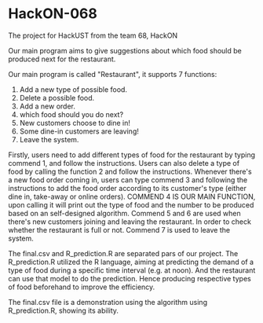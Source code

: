 # HackON-068
The project for HackUST from the team 68, HackON

Our main program aims to give suggestions about which food should be produced next for the restaurant.

Our main program is called "Restaurant", it supports 7 functions:
1. Add a new type of possible food.
2. Delete a possible food.
3. Add a new order.
4. which food should you do next?
5. New customers choose to dine in!
6. Some dine-in customers are leaving!
7. Leave the system.

Firstly, users need to add different types of food for the restaurant by typing commend 1, and follow the instructions.
Users can also delete a type of food by calling the function 2 and follow the instructions.
Whenever there's a new food order coming in, users can type commend 3 and following the instructions to add the food order according to its customer's type (either dine in, take-away or online orders).
COMMEND 4 IS OUR MAIN FUNCTION, upon calling it will print out the type of food and the number to be produced based on an self-designed algorithm. 
Commend 5 and 6 are used when there's new customers joining and leaving the restaurant. In order to check whether the restaurant is full or not.
Commend 7 is used to leave the system.


The final.csv and R_prediction.R are separated pars of our project.
The R_prediction.R utilized the R language, aiming at predicting the demand of a type of food during a specific time interval (e.g. at noon). 
And the restaurant can use that model to do the prediction. Hence producing respective types of food beforehand to improve the efficiency.

The final.csv file is a demonstration using the algorithm using R_prediction.R, showing its ability.
